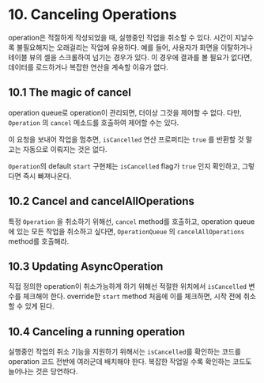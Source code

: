 # 10. Canceling Operations

operation은 적절하게 작성되었을 때, 실행중인 작업을 취소할 수 있다. 시간이 지날수록 불필요해지는 오래걸리는 작업에 유용하다. 예를 들어, 사용자가 화면을 이탈하거나 테이블 뷰의 셀을 스크롤하여 넘기는 경우가 있다. 이 경우에 결과를 볼 필요가 없다면, 데이터를 로드하거나 복잡한 연산을 계속할 이유가 없다.

## 10.1 The magic of cancel

operation queue로 operation이 관리되면, 더이상 그것을 제어할 수 없다. 다만, `Operation` 의  `cancel` 메소드를 호출하여 제어할 수는 있다.

이 요청을 보내어 작업을 멈추면, `isCancelled` 연산 프로퍼티는 `true` 를 반환할 것 말고는 자동으로 이뤄지는 것은 없다. 

`Operation`의 default `start` 구현체는 `isCancelled` flag가 `true` 인지 확인하고, 그렇다면 즉시 빠져나온다. 

## 10.2 Cancel and cancelAllOperations

특정 `Operation` 을 취소하기 위해선, `cancel` method를 호출하고, operation queue에 있는 모든 작업을 취소하고 싶다면, `OperationQueue` 의 `cancelAllOperations` method를 호출해라.

## 10.3 Updating AsyncOperation

직접 정의한 operation이 취소가능하게 하기 위해선 적절한 위치에서 `isCancelled` 변수를 체크해야 한다. override한 `start` method 처음에 이를 체크하면, 시작 전에 취소할 수 있게 된다.

## 10.4 Canceling a running operation

실행중인 작업의 취소 기능을 지원하기 위해서는 `isCancelled`를 확인하는 코드를 operation 코드 전반에 여러군데 배치해야 한다. 복잡한 작업일 수록 확인하는 코드도 늘어나는 것은 당연하다.

